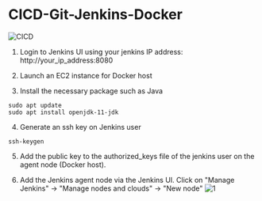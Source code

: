 # **CICD-Git-Jenkins-Docker**

![CICD](https://user-images.githubusercontent.com/60909862/166105137-66a46c43-46c4-46e8-a034-62f836d0f70d.jpg)


1. Login to Jenkins UI using your jenkins IP address: http://your_ip_address:8080

2. Launch an EC2 instance for Docker host

3. Install the necessary package such as Java
```
sudo apt update
sudo apt install openjdk-11-jdk
```

4. Generate an ssh key on Jenkins user
```
ssh-keygen
```

5. Add the public key to the authorized_keys file of the jenkins user on the agent node (Docker host).

6. Add the Jenkins agent node via the Jenkins UI.
    Click on "Manage Jenkins" -> "Manage nodes and clouds" -> "New node"
 ![1](https://user-images.githubusercontent.com/60909862/166107383-768aa52e-bfef-4168-8376-1e251d5d6012.png)
